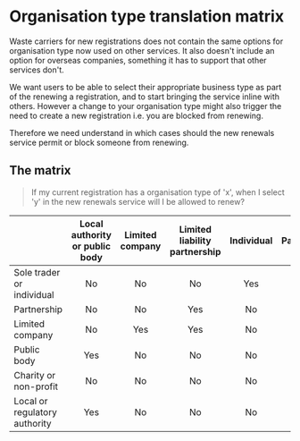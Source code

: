 # Organisation type translation matrix

Waste carriers for new registrations does not contain the same options for organisation type now used on other services. It also doesn't include an option for overseas companies, something it has to support that other services don't.

We want users to be able to select their appropriate business type as part of the renewing a registration, and to start bringing the service inline with others. However a change to your organisation type might also trigger the need to create a new registration i.e. you are blocked from renewing.

Therefore we need understand in which cases should the new renewals service permit or block someone from renewing.

## The matrix

> If my current registration has a organisation type of 'x', when I select 'y' in the new renewals service will I be allowed to renew?

|                               | Local authority or public body | Limited company | Limited liability partnership | Individual | Partnership | Other organisation | Based overseas |
|-------------------------------|:------------------------------:|:---------------:|:-----------------------------:|:----------:|:-----------:|:------------------:|:--------------:|
|     Sole trader or individual |               No               |        No       |               No              |     Yes    |      No     |         No         |       Yes      |
|                   Partnership |               No               |        No       |              Yes              |     No     |     Yes     |         No         |       Yes      |
|               Limited company |               No               |       Yes       |              Yes              |     No     |      No     |         No         |       Yes      |
|                   Public body |               Yes              |        No       |               No              |     No     |      No     |         No         |       No       |
|         Charity or non-profit |               No               |        No       |               No              |     No     |      No     |         Yes        |       Yes      |
| Local or regulatory authority |               Yes              |        No       |               No              |     No     |      No     |         No         |       No       |
